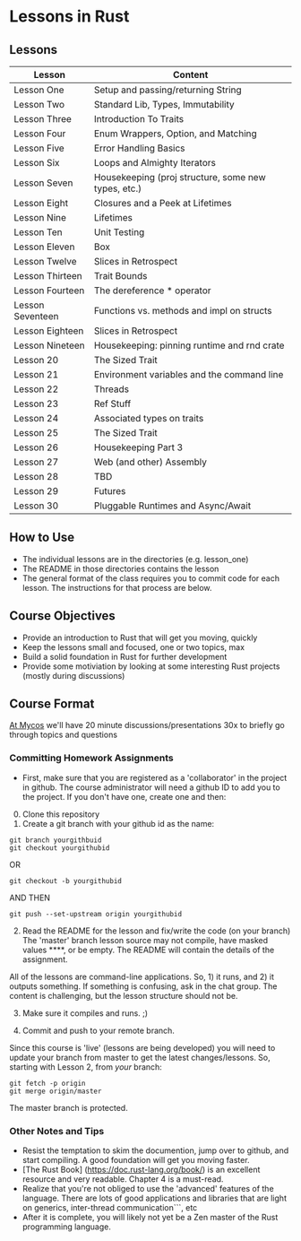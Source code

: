 # Lessons in Rust 

## Lessons

| Lesson          | Content                                             | 
| -------------   | --------------------------------------------------- | 
| Lesson One      | Setup and passing/returning String                  | 
| Lesson Two      | Standard Lib, Types, Immutability                   | 
| Lesson Three    | Introduction To Traits                              |                                 
| Lesson Four     | Enum Wrappers, Option<T>, and Matching              |                                 
| Lesson Five     | Error Handling Basics                               |                                 
| Lesson Six      | Loops and Almighty Iterators                        |                                 
| Lesson Seven    | Housekeeping (proj structure, some new types, etc.) |                                 
| Lesson Eight    | Closures and a Peek at Lifetimes                    |                                 
| Lesson Nine     | Lifetimes                                           |                                 
| Lesson Ten      | Unit Testing                                        |                                 
| Lesson Eleven   | Box<T>                                              |                                 
| Lesson Twelve   | Slices in Retrospect                                |                                 
| Lesson Thirteen | Trait Bounds                                        |                                 
| Lesson Fourteen | The dereference * operator                          |                                 
| Lesson Seventeen| Functions vs. methods and impl on structs           |                                 
| Lesson Eighteen | Slices in Retrospect                                |                                 
| Lesson Nineteen | Housekeeping: pinning runtime and rnd crate         |                                 
| Lesson 20       | The Sized Trait                                     |   
| Lesson 21       | Environment variables and the command line          |                                 
| Lesson 22       | Threads                                             |                                 
| Lesson 23       | Ref Stuff                                           |                                 
| Lesson 24       | Associated types on traits                          |   
| Lesson 25       | The Sized Trait                                     |   
| Lesson 26       | Housekeeping Part 3                                 |                                 
| Lesson 27       | Web (and other) Assembly                            |                                 
| Lesson 28       | TBD                                                 |                                 
| Lesson 29       | Futures                                             |                                 
| Lesson 30       | Pluggable Runtimes and Async/Await                  |                                 


## How to Use 

* The individual lessons are in the directories (e.g. lesson_one)  
* The README in those directories contains the lesson 
* The general format of the class requires you to commit code for each lesson.  The instructions for that process are below.

## Course Objectives
* Provide an introduction to Rust that will get you moving, quickly
* Keep the lessons small and focused, one or two topics, max
* Build a solid foundation in Rust for further development
* Provide some motiviation by looking at some interesting Rust projects (mostly during discussions) 

## Course Format
[At Mycos](https://www.mycostech.com) we'll have 20 minute discussions/presentations 30x to briefly go through topics and questions   


### Committing Homework Assignments 

* First, make sure that you are registered as a 'collaborator' in the project in github.  The course administrator will need a github ID to add you to the project.  If you don't have one, create one and then:

0) Clone this repository
1) Create a git branch with your github id as the name:
```
git branch yourgithbuid
git checkout yourgithubid
```
OR
```
git checkout -b yourgithubid
```
AND THEN
```
git push --set-upstream origin yourgithubid
```

2) Read the README for the lesson and fix/write the code (on your branch)  The 'master' branch lesson source may not compile, have masked values ****, or be empty.  The README will contain the details of the assignment. 

All of the lessons are command-line applications.  So, 1) it runs, and 2) it outputs something.  If something is confusing, ask in the chat group.  The content is challenging, but the lesson structure should not be.

3) Make sure it compiles and runs.  ;)

4) Commit and push to your remote branch.

Since this course is 'live' (lessons are being developed) you will need to update your branch from master to get the latest changes/lessons.  So, starting with Lesson 2, from *your* branch:

```
git fetch -p origin
git merge origin/master
```

The master branch is protected.

### Other Notes and Tips

* Resist the temptation to skim the documention,  jump over to github,  and start compiling.  A good foundation will get you moving faster.
* [The Rust Book] (https://doc.rust-lang.org/book/) is an excellent resource and very readable.  Chapter 4 is a must-read.  
* Realize that you're not obliged to use the 'advanced' features of the language.  There are lots of good applications and libraries that are 
light on generics, inter-thread communication```, etc
* After it is complete, you will likely not yet be a Zen master of the Rust programming language.

